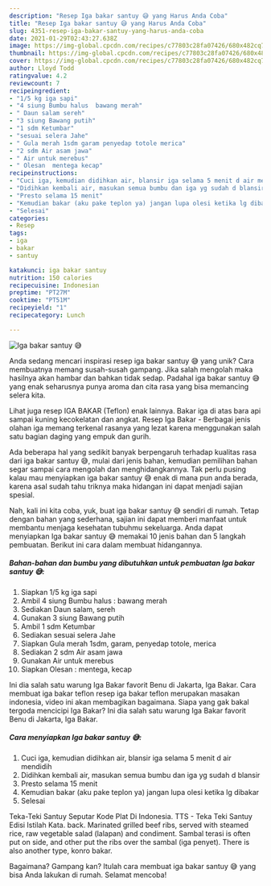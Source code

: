 ```yaml
---
description: "Resep Iga bakar santuy 😅 yang Harus Anda Coba"
title: "Resep Iga bakar santuy 😅 yang Harus Anda Coba"
slug: 4351-resep-iga-bakar-santuy-yang-harus-anda-coba
date: 2021-01-29T02:43:27.638Z
image: https://img-global.cpcdn.com/recipes/c77803c28fa07426/680x482cq70/iga-bakar-santuy-😅-foto-resep-utama.jpg
thumbnail: https://img-global.cpcdn.com/recipes/c77803c28fa07426/680x482cq70/iga-bakar-santuy-😅-foto-resep-utama.jpg
cover: https://img-global.cpcdn.com/recipes/c77803c28fa07426/680x482cq70/iga-bakar-santuy-😅-foto-resep-utama.jpg
author: Lloyd Todd
ratingvalue: 4.2
reviewcount: 7
recipeingredient:
- "1/5 kg iga sapi"
- "4 siung Bumbu halus  bawang merah"
- " Daun salam sereh"
- "3 siung Bawang putih"
- "1 sdm Ketumbar"
- "sesuai selera Jahe"
- " Gula merah 1sdm garam penyedap totole merica"
- "2 sdm Air asam jawa"
- " Air untuk merebus"
- " Olesan  mentega kecap"
recipeinstructions:
- "Cuci iga, kemudian didihkan air, blansir iga selama 5 menit d air mendidih"
- "Didihkan kembali air, masukan semua bumbu dan iga yg sudah d blansir"
- "Presto selama 15 menit"
- "Kemudian bakar (aku pake teplon ya) jangan lupa olesi ketika lg dibakar"
- "Selesai"
categories:
- Resep
tags:
- iga
- bakar
- santuy

katakunci: iga bakar santuy 
nutrition: 150 calories
recipecuisine: Indonesian
preptime: "PT27M"
cooktime: "PT51M"
recipeyield: "1"
recipecategory: Lunch

---
```



![Iga bakar santuy 😅](https://img-global.cpcdn.com/recipes/c77803c28fa07426/680x482cq70/iga-bakar-santuy-😅-foto-resep-utama.jpg)

Anda sedang mencari inspirasi resep iga bakar santuy 😅 yang unik? Cara membuatnya memang susah-susah gampang. Jika salah mengolah maka hasilnya akan hambar dan bahkan tidak sedap. Padahal iga bakar santuy 😅 yang enak seharusnya punya aroma dan cita rasa yang bisa memancing selera kita.

Lihat juga resep IGA BAKAR (Teflon) enak lainnya. Bakar iga di atas bara api sampai kuning kecokelatan dan angkat. Resep Iga Bakar - Berbagai jenis olahan iga memang terkenal rasanya yang lezat karena menggunakan salah satu bagian daging yang empuk dan gurih.

Ada beberapa hal yang sedikit banyak berpengaruh terhadap kualitas rasa dari iga bakar santuy 😅, mulai dari jenis bahan, kemudian pemilihan bahan segar sampai cara mengolah dan menghidangkannya. Tak perlu pusing kalau mau menyiapkan iga bakar santuy 😅 enak di mana pun anda berada, karena asal sudah tahu triknya maka hidangan ini dapat menjadi sajian spesial.


Nah, kali ini kita coba, yuk, buat iga bakar santuy 😅 sendiri di rumah. Tetap dengan bahan yang sederhana, sajian ini dapat memberi manfaat untuk membantu menjaga kesehatan tubuhmu sekeluarga. Anda dapat menyiapkan Iga bakar santuy 😅 memakai 10 jenis bahan dan 5 langkah pembuatan. Berikut ini cara dalam membuat hidangannya.

<!--inarticleads1-->

##### Bahan-bahan dan bumbu yang dibutuhkan untuk pembuatan Iga bakar santuy 😅:

1. Siapkan 1/5 kg iga sapi
1. Ambil 4 siung Bumbu halus : bawang merah
1. Sediakan  Daun salam, sereh
1. Gunakan 3 siung Bawang putih
1. Ambil 1 sdm Ketumbar
1. Sediakan sesuai selera Jahe
1. Siapkan  Gula merah 1sdm, garam, penyedap totole, merica
1. Sediakan 2 sdm Air asam jawa
1. Gunakan  Air untuk merebus
1. Siapkan  Olesan : mentega, kecap


Ini dia salah satu warung Iga Bakar favorit Benu di Jakarta, Iga Bakar. Cara membuat iga bakar teflon resep iga bakar teflon merupakan masakan indonesia, video ini akan membagikan bagaimana. Siapa yang gak bakal tergoda mencicipi Iga Bakar? Ini dia salah satu warung Iga Bakar favorit Benu di Jakarta, Iga Bakar. 

<!--inarticleads2-->

##### Cara menyiapkan Iga bakar santuy 😅:

1. Cuci iga, kemudian didihkan air, blansir iga selama 5 menit d air mendidih
1. Didihkan kembali air, masukan semua bumbu dan iga yg sudah d blansir
1. Presto selama 15 menit
1. Kemudian bakar (aku pake teplon ya) jangan lupa olesi ketika lg dibakar
1. Selesai


Teka-Teki Santuy Seputar Kode Plat Di Indonesia. TTS - Teka Teki Santuy Edisi Istilah Kata. back. Marinated grilled beef ribs, served with steamed rice, raw vegetable salad (lalapan) and condiment. Sambal terasi is often put on side, and other put the ribs over the sambal (iga penyet). There is also another type, konro bakar. 

Bagaimana? Gampang kan? Itulah cara membuat iga bakar santuy 😅 yang bisa Anda lakukan di rumah. Selamat mencoba!
